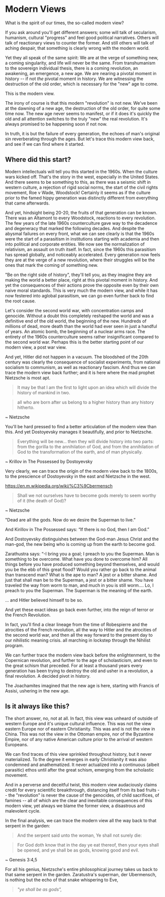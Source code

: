 # Modern Views

What is the spirit of our times, the so-called modern view?

If you ask around you'll get different answers; some will talk of secularism, humanism, cultural "progress" and feel good political narratives. Others will talk of reactionary views to counter the former. And still others will talk of aching despair, that something is clearly wrong with the modern world. 

Yet they all speak of the same spirit:
We are at the verge of something new, a coming singularity, and life will never be the same.
From transhumanism to the sovereign individual thesis, there is a coming revolution, an awakening, an emergence, a new age. We are nearing a pivotal moment in history -- if not *the* pivotal moment in history.
We are witnessing the destruction of the old order, which is necessary for the "new" age to come.

This is the modern view.

The irony of course is that this modern "revolution" is not new. We've been at the dawning of a new age, the destruction of the old order, for quite some time now.
The new age never seems to manifest, or if it does it's quickly the old and all attention switches to the truly "new" the real revolution. It's always promised to be happening soon if not now.

In truth, it is but the failure of every generation, the echoes of man's original sin reverberating through the ages. But let's trace this modern view back, and see if we can find where it started.




## Where did this start?

Modern intellectuals will tell you this started in the 1960s. When the culture wars kicked off.
That's the story in the west, especially in the United States.
And there seems to be something to this, as there was a seismic shift in western culture, a rejection of rigid social norms, the start of the civil rights movement, Roe v Wade, Woodstock!
Certainly it seems as if the culture prior to the famed hippy generation was distinctly different from everything that came afterwards.

And yet, hindsight being 20-20, the fruits of that generation can be known. There was an Altamont to every Woodstock, reactions to every revolution. The few years of the late 1960s counterculture gave way to the decadence and degeneracy that marked the following decades.
And despite the abysmal failures on every front, what we can see clearly is that the 1960s were the start of a parasitism in institutions starting with academia and then into political and corporate entities. We now see the normalization of relativism, an assault on truth itself.
In fact, since the 1960s this parasitism has spread globally, and noticeably accelerated. Every generation now feels they are at the verge of a new revolution, where their struggles will be the ones that mark the coming of something new. 

"Be on the right side of history", they'll tell you, as they imagine they are making the world a better place, right at this pivotal moment in history. And yet the consequences of their actions prove the opposite even by their own naive moral standards.
This is very much the modern view, and while it has now festered into aglobal parasitism, we can go even further back to find the root cause.

Let's consider the second world war, with concentration camps and genocide. Without a doubt this completely reshaped the world and was a definitive end of the old world, the beginning of the new.
Hundreds of millions of dead, more death than the world had ever seen in just a handful of years.
An atomic bomb, the beginning of a nuclear arms race.
The entirety of the 1960s counterculture seems rather insignificant compared to the second world war.
Perhaps this is the better starting point of our modern view, a post war view.

And yet, Hitler did not happen in a vacuum. The bloodshed of the 20th century was clearly the consequence of socialist experiments, from national socialism to communism, as well as reactionary fascism. And thus we can trace the modern view back further; and it is here where the mad prophet Nietzsche is most apt.

> It may be that I am the first
> to light upon an idea which will
> divide the history of mankind in two.

> all who are born after us
> belong to a higher history
> than any history hitherto.

~ Nietzsche 

You'll be hard pressed to find a better articulation of the modern view than this. And yet Dostoyevsky manages it beautifully, and prior to Nietzsche.

> Everything will be new... 
> then they will divide history
> into two parts:
>  from the gorilla to the 
>  annihilation of God,
>  and from the annihilation of God
>  to the transformation of the earth,
>  and of man physically.

~ Krillov in The Possessed
by Dostoyevsky

Very clearly, we can trace the origin of the modern view back to the 1800s, to the prescience of Dostoyevsky in the east and Nietzsche in the west.



https://en.m.wikipedia.org/wiki/%C3%9Cbermensch


 
 
> Shall we not ourselves have to become gods merely to seem worthy of it (the death of God)?

~ Nietzsche 

"Dead are all the gods. Now do we desire the Superman to live.”

And Kirillov in The Possessed says: “If there is no God, then I am God.”

And Dostoyevsky distinguishes between the God-man Jesus Christ and the man-god, the new being who is coming up from the earth to become god.

Zarathustra says:
 “-I bring you a goal; I preach to you the Superman. Man is something to be overcome. What have you done to overcome him? All things before you have produced something beyond themselves, and would you be the ebb of this great flood? Would you rather go back to the animal than transcend man? What is  the ape to man? A jest or a bitter shame. And just that shall man be to the Superman, a jest or a bitter shame. You have traveled the way from worm to man, and much in you is still worm.... Lo, I preach to you the Superman. The Superman is the meaning of the earth.

... and Hitler believed himself to be so.


And yet these exact ideas go back even further, into the reign of terror or the French Revolution.

In fact, you'll find a clear lineage from the time of Robespierre and the atrocities of the French revolution, all the way to Hitler and the atrocities of the second world war, and then all the way forward to the present day to our nihilistic meaning crisis.
all marching in lockstep through 
 the Nihilist program.

We can further trace the modern view back
 before the enlightenment,
 to the Copernican revolution,
 and further 
 to the age of scholasticism,
 and even to the
 great schism
 that preceded.
For at least a thousand years every generation has been trying to destroy the old and usher in a revolution, a final revolution. A decided pivot in history.

The Joachamites imagined that the new age is here, starting with Francis of Assisi, ushering in the new age.



## Is it always like this?

The short answer, no, not at all. In fact, this view was unheard of outside of western Europe and it's unique cultural influence. This was not the view eastern Europe nor of eastern Christianity. This was and is not the view in China. This was not the view in the Ottoman empire, nor of the Byzantine Empire, nor of any native American culture prior to the arrival of western Europeans.

We can find traces of this view sprinkled throughout history, but it never materialized. To the degree it emerges in early Christianity it was also condemned and anathematized. It never actualized into a continuous (albeit parasitic) ethos until after the great schism, emerging from the scholastic movement.

And in a perverse and deceitful twist, this modern view audaciously claims credit for every scientific breakthrough, distancing itself from its bad fruits -- the "revolution" is never the cause of the genocides, of child sacrifices, of famines -- all of which are the clear and inevitable consequences of this modern view, yet always we blame the former view, a disastrous and malevolent cycle.



In the final analysis, we can trace the modern view all the way back
 to that serpent in the garden:
 
> And the serpent said unto the woman, Ye shall not surely die:

> For God doth know that in the day ye eat thereof, then your eyes shall be opened, and ye shall be as gods, knowing good and evil.

~ Genesis 3:4,5

For all his genius,
 Nietzsche's entire philosophical
 journey takes us
 back to that same serpent 
 in the garden.
Zaratustra's superman, der Ubermensch, is nothing but the echo of that snake whispering to Eve,

> *"ye shall be as gods",*




 





